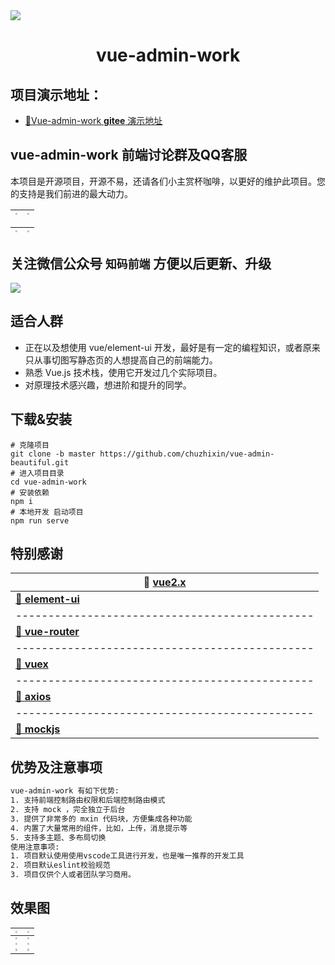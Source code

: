 <img src="http://qingqingxuan.gitee.io/vue-admin-work/open-readme-images/logo.png" align="center" />

<h1 align = "center">vue-admin-work</h1>

## 项目演示地址：

- [🎉Vue-admin-work **gitee** 演示地址](http://qingqingxuan.gitee.io/vue-admin-work)

## vue-admin-work 前端讨论群及QQ客服

本项目是开源项目，开源不易，还请各们小主赏杯咖啡，以更好的维护此项目。您的支持是我们前进的最大动力。

| <img src="http://qingqingxuan.gitee.io/vue-admin-work/open-readme-images/wx-donation.jpg" style="zoom:20%;" /> | <img src="http://qingqingxuan.gitee.io/vue-admin-work/open-readme-images/ali-donation.jpg" style="zoom:20%;" /> |
| :----------------------------------------------------------: | :----------------------------------------------------------: |



| <img src="http://qingqingxuan.gitee.io/vue-admin-work/open-readme-images/qq-custom.png" style="zoom:20%;" /> | <img src="http://qingqingxuan.gitee.io/vue-admin-work/open-readme-images/qq-vip-group.png" style="zoom:20%;" /> |
| :----------------------------------------------------------: | :----------------------------------------------------------: |

## 关注微信公众号 `知码前端` 方便以后更新、升级

<img src="http://qingqingxuan.gitee.io/vue-admin-work/open-readme-images/wx-service.jpg"/>

## 适合人群

- 正在以及想使用 vue/element-ui 开发，最好是有一定的编程知识，或者原来只从事切图写静态页的人想提高自己的前端能力。
- 熟悉 Vue.js 技术栈，使用它开发过几个实际项目。
- 对原理技术感兴趣，想进阶和提升的同学。

## 下载&安装

```shell
# 克隆项目
git clone -b master https://github.com/chuzhixin/vue-admin-beautiful.git
# 进入项目目录
cd vue-admin-work
# 安装依赖
npm i
# 本地开发 启动项目
npm run serve
```

## 特别感谢

| **🚀 [vue2.x](https://cn.vuejs.org/)**          |
| ---------------------------------------------- |
| **[🚀 element-ui](https://element.eleme.cn/)**  |
| ---------------------------------------------- |
| **[🚀 vue-router](https://router.vuejs.org/)**  |
| ---------------------------------------------- |
| **[🚀 vuex](https://vuex.vuejs.org/)**          |
| ---------------------------------------------- |
| **[🚀 axios](http://www.axios-js.com/)**        |
| ---------------------------------------------- |
| **[🚀 mockjs](http://mockjs.com/)**             |

## 优势及注意事项

```tex
vue-admin-work 有如下优势:
1. 支持前端控制路由权限和后端控制路由模式
2. 支持 mock ，完全独立于后台
3. 提供了非常多的 mxin 代码块，方便集成各种功能
4. 内置了大量常用的组件，比如，上传，消息提示等
5. 支持多主题、多布局切换
使用注意事项:
1. 项目默认使用使用vscode工具进行开发，也是唯一推荐的开发工具
2. 项目默认eslint校验规范
3. 项目仅供个人或者团队学习商用。
```

## 效果图

| <img src="http://qingqingxuan.gitee.io/vue-admin-work/open-readme-images/project-image-1.png" style="zoom:20%;" /> | <img src="http://qingqingxuan.gitee.io/vue-admin-work/open-readme-images/project-image-2.jpg" style="zoom:20%;" /> |
| :----------------------------------------------------------: | ------------------------------------------------------------ |
| <img src="http://qingqingxuan.gitee.io/vue-admin-work/open-readme-images/project-image-3.png" style="zoom:20%;" /> | <img src="http://qingqingxuan.gitee.io/vue-admin-work/open-readme-images/project-image-4.png" style="zoom:20%;" /> |
| <img src="http://qingqingxuan.gitee.io/vue-admin-work/open-readme-images/project-image-5.png" style="zoom:20%;" /> | <img src="http://qingqingxuan.gitee.io/vue-admin-work/open-readme-images/project-image-6.png" style="zoom:20%;" /> |
| <img src="http://qingqingxuan.gitee.io/vue-admin-work/open-readme-images/project-image-7.png" style="zoom:20%;" /> | <img src="http://qingqingxuan.gitee.io/vue-admin-work/open-readme-images/project-image-8.png" style="zoom:20%;" /> |

